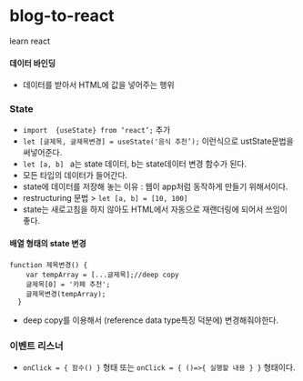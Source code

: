 # blog-to-react
learn react

#### 데이터 바인딩
- 데이터를 받아서 HTML에 값을 넣어주는 행위

### State
- ```import  {useState} from ‘react’;``` 추가
- ```let [글제목, 글제목변경] = useState('음식 추천’);``` 이런식으로 ustState문법을 써넣어준다.
- ```let [a, b] ```  a는 state 데이터, b는 state데이터 변경 함수가 된다.
- 모든 타입의 데이터가 들어간다.
- state에 데이터를 저장해 놓는 이유 : 웹이 app처럼 동작하게 만들기 위해서이다.
- restructuring 문법 > ```let [a, b] = [10, 100]``` 
- state는 새로고침을 하지 않아도 HTML에서 자동으로 재랜더링에 되어서 쓰임이 좋다.

#### 배열 형태의 state 변경
```
function 제목변경() {
    var tempArray = [...글제목];//deep copy
    글제목[0] = '카페 추천';
    글제목변경(tempArray);
  }
```
- deep copy를 이용해서 (reference data type특징 덕분에) 변경해줘야한다.

### 이벤트 리스너
- ```onClick = { 함수() }``` 형태 또는 ```onClick = { ()=>{ 실행할 내용 } }``` 형태이다.
